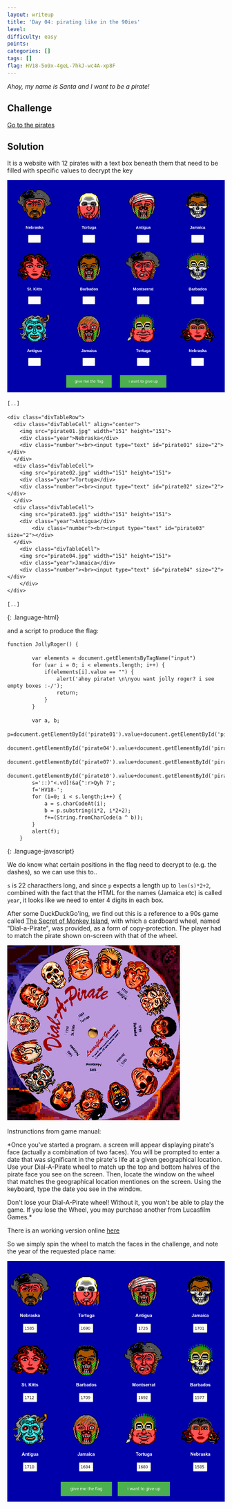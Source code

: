 ```yaml
---
layout: writeup
title: 'Day 04: pirating like in the 90ies'
level:
difficulty: easy
points:
categories: []
tags: []
flag: HV18-5o9x-4geL-7hkJ-wc4A-xp8F
---
```

*Ahoy, my name is Santa and I want to be a pirate!*

## Challenge

[Go to the pirates][1]

## Solution

It is a website with 12 pirates with a text box beneath them that need
to be filled with specific values to decrypt the key

![](writeupfiles/day04-screenshot.png)

    [..]

    <div class="divTableRow">
      <div class="divTableCell" align="center">
        <img src="pirate01.jpg" width="151" height="151">
    	<div class="year">Nebraska</div>
    	<div class="number"><br><input type="text" id="pirate01" size="2"></div>
      </div>
      <div class="divTableCell">
    	<img src="pirate02.jpg" width="151" height="151">
    	<div class="year">Tortuga</div>
    	<div class="number"><br><input type="text" id="pirate02" size="2"></div>
      </div>
      <div class="divTableCell">
    	<img src="pirate03.jpg" width="151" height="151">
    	<div class="year">Antigua</div>
      		<div class="number"><br><input type="text" id="pirate03" size="2"></div>
      </div>
        <div class="divTableCell">
    	<img src="pirate04.jpg" width="151" height="151">
    	<div class="year">Jamaica</div>
    	<div class="number"><br><input type="text" id="pirate04" size="2"></div>
    	</div>
    </div>

    [..]
{: .language-html}

and a script to produce the flag:

    function JollyRoger() {

    		var elements = document.getElementsByTagName("input")
    		for (var i = 0; i < elements.length; i++) {
    		    if(elements[i].value == "") {
    		        alert('ahoy pirate! \n\nyou want jolly roger? i see empty boxes :-/');
    		        return;
    		    }
    		}

    		var a, b;
    		p=document.getElementById('pirate01').value+document.getElementById('pirate02').value+document.getElementById('pirate03').value+
    		document.getElementById('pirate04').value+document.getElementById('pirate05').value+document.getElementById('pirate06').value+
    		document.getElementById('pirate07').value+document.getElementById('pirate08').value+document.getElementById('pirate09').value+
    		document.getElementById('pirate10').value+document.getElementById('pirate11').value+document.getElementById('pirate12').value;
    		s='::)"<.vd]!&a{":r>Qyh 7';
    		f='HV18-';
    		for (i=0; i < s.length;i++) {
    	    	a = s.charCodeAt(i);
    			b = p.substring(i*2, i*2+2);
    			f+=(String.fromCharCode(a ^ b));
    	    }
    	    alert(f);
    	}
{: .language-javascript}

We do know what certain positions in the flag need to decrypt to (e.g.
the dashes), so we can use this to..

`s` is 22 characthers long, and since `p` expects a length up to
`len(s)*2+2`, combined with the fact that the HTML for the names
(Jamaica etc)
is called `year`, it looks like we need to enter 4 digits in each box.

After some DuckDuckGo'ing, we find out this is a reference to a 90s game
called [The Secret of Monkey Island][2],
with which a cardboard wheel, named "Dial-a-Pirate", was provided, as a
form of copy-protection. The player had to match the pirate shown
on-screen with that of the wheel.

![](writeupfiles/day04-dialapirate-animated.gif)

Instrunctions from game manual:

*Once you've started a program. a screen will appear displaying pirate's
face (actually a combination of two faces). You will be prompted to
enter a date that was significant in the pirate's life at a given
geographical location. Use your Dial-A-Pirate wheel to match up the top
and bottom halves of the pirate face you see on the screen. Then, locate
the window on the wheel that matches the geographical location mentiones
on the screen. Using the keyboard, type the date you see in the window.

Don't lose your Dial-A-Pirate wheel! Without it, you won't be able to
play the game. If you lose the Wheel, you may purchase another from
Lucasfilm Games.*

There is an working version online [here][3]

So we simply spin the wheel to match the faces in the challenge, and
note the year of the requested place name:

![](writeupfiles/day04-solution.png)



[1]: https://hackvent.hacking-lab.com/Pirates_123/
[2]: https://en.wikipedia.org/wiki/The_Secret_of_Monkey_Island
[3]: http://www.oldgames.sk/codewheel/secret-of-monkey-island-dial-a-pirate
